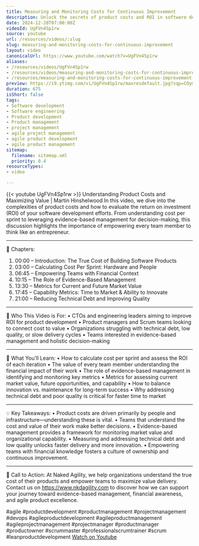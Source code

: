 ```yaml
---
title: Measuring and Monitoring Costs for Continuous Improvement
description: Unlock the secrets of product costs and ROI in software development. Empower your team with financial insights for continuous improvement!
date: 2024-12-20T07:00:00Z
videoId: UgFVn4Sp1rw
source: youtube
url: /resources/videos/:slug
slug: measuring-and-monitoring-costs-for-continuous-improvement
layout: video
canonicalUrl: https://www.youtube.com/watch?v=UgFVn4Sp1rw
aliases:
- /resources/videos/UgFVn4Sp1rw
- /resources/videos/measuring-and-monitoring-costs-for-continuous-improvement
- /resources/measuring-and-monitoring-costs-for-continuous-improvement
preview: https://i9.ytimg.com/vi/UgFVn4Sp1rw/maxresdefault.jpg?sqp=COymp7oG&rs=AOn4CLAjw3EucvQxwrhElUanM058m6EQ9w
duration: 675
isShort: false
tags:
- Software development
- Software engineering
- Product development
- Product management
- project management
- agile project management
- agile product development
- agile product management
sitemap:
  filename: sitemap.xml
  priority: 0.4
resourceTypes:
- video

---
```

{{< youtube UgFVn4Sp1rw >}} 
 Understanding Product Costs and Maximizing Value | Martin Hinshelwood
In this video, we dive into the complexities of product costs and how to evaluate the return on investment (ROI) of your software development efforts. From understanding cost per sprint to leveraging evidence-based management for decision-making, this discussion highlights the importance of empowering every team member to think like an entrepreneur.
________________________________________
📌 Chapters:
1. 00:00 – Introduction: The True Cost of Building Software Products
2. 03:00 – Calculating Cost Per Sprint: Hardware and People
3. 06:45 – Empowering Teams with Financial Context
4. 10:15 – The Role of Evidence-Based Management
5. 13:30 – Metrics for Current and Future Market Value
6. 17:45 – Capability Metrics: Time to Market & Ability to Innovate
7. 21:00 – Reducing Technical Debt and Improving Quality
________________________________________
🎯 Who This Video is For:
• CTOs and engineering leaders aiming to improve ROI for product development
• Product managers and Scrum teams looking to connect cost to value
• Organizations struggling with technical debt, low quality, or slow delivery cycles
• Teams interested in evidence-based management and holistic decision-making
________________________________________
📖 What You’ll Learn:
• How to calculate cost per sprint and assess the ROI of each iteration
• The value of every team member understanding the financial impact of their work
• The role of evidence-based management in identifying and monitoring key metrics
• Metrics for assessing current market value, future opportunities, and capability
• How to balance innovation vs. maintenance for long-term success
• Why addressing technical debt and poor quality is critical for faster time to market
________________________________________
💡 Key Takeaways:
• Product costs are driven primarily by people and infrastructure—understanding these is vital.
• Teams that understand the cost and value of their work make better decisions.
• Evidence-based management provides a framework for monitoring market value and organizational capability.
• Measuring and addressing technical debt and low quality unlocks faster delivery and more innovation.
• Empowering teams with financial knowledge fosters a culture of ownership and continuous improvement.
________________________________________
🚀 Call to Action:
At Naked Agility, we help organizations understand the true cost of their products and empower teams to maximize value delivery. Contact us on https://www.nkdagility.com to discover how we can support your journey toward evidence-based management, financial awareness, and agile product excellence.

#agile #productdevelopment #productmanagement #projectmanagement #devops #agileproductdevelopment #agileproductmanagement #agileprojectmanagement #projectmanager #productmanager #productowner #scrummaster #professionalscrumtrainer #scrum #leanproductdevelopment 
 [Watch on Youtube](https://www.youtube.com/watch?v=UgFVn4Sp1rw)
